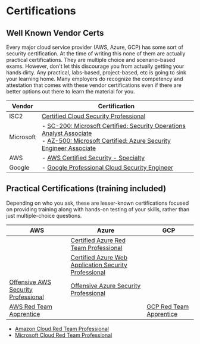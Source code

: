 # Certifications

## Well Known Vendor Certs

Every major cloud service provider (AWS, Azure, GCP) has some sort of security certification. At the time of writing this none of them are actually practical certifications. They are multiple choice and scenario-based exams. However, don't let this discourage you from actually getting your hands dirty. Any practical, labs-based, project-based, etc is going to sink your learning home. Many employers do recognize the competency and attestation that comes with these vendor certifications even if there are better options out there to learn the material for you.

| Vendor    | Certification                                                                                                                                                                                                                                                                                                    |
| --------- | ---------------------------------------------------------------------------------------------------------------------------------------------------------------------------------------------------------------------------------------------------------------------------------------------------------------- |
| ISC2      | [Certified Cloud Security Professional](https://www.isc2.org/Certifications/CCSP)                                                                                                                                                                                                                                |
| Microsoft | - [SC-200: Microsoft Certified: Security Operations Analyst Associate](https://docs.microsoft.com/en-us/learn/certifications/security-operations-analyst/)<br>- [AZ-500: Microsoft Certified: Azure Security Engineer Associate](https://docs.microsoft.com/en-us/learn/certifications/azure-security-engineer/) |
| AWS       | - [AWS Certified Security - Specialty](https://aws.amazon.com/certification/certified-security-specialty/)                                                                                                                                                                                                       |
| Google    | - [Google Professional Cloud Security Engineer](https://cloud.google.com/certification/cloud-security-engineer)                                                                                                                                                                                                  |

## Practical Certifications (training included)

Depending on who you ask, these are lesser-known certifications focused on providing training along with hands-on testing of your skills, rather than just multiple-choice questions. 


| AWS                                                                         | Azure                                                                                                | GCP                                                                     |
| --------------------------------------------------------------------------- | ---------------------------------------------------------------------------------------------------- | ----------------------------------------------------------------------- |
|                                                                             | [Certified Azure Red Team Professional](https://www.alteredsecurity.com/azureadlab)                  |                                                                         |
|                                                                             | [Certified Azure Web Application Security Professional](https://www.alteredsecurity.com/azureappsec) |                                                                         |
| [Offensive AWS Security Professional](https://cloudbreach.io/breachingaws/) | [Offensive Azure Security Professional](https://cloudbreach.io/breachingazure/)                      |                                                                         |
| [AWS Red Team Apprentice](https://training.hacktricks.xyz/courses/arta)     |                                                                                                      | [GCP Red Team Apprentice](https://training.hacktricks.xyz/courses/grta) |


- [Amazon Cloud Red Team Professional](https://bootcamps.pwnedlabs.io/acrtp-bootcamp)
- [Microsoft Cloud Red Team Professional](https://bootcamps.pwnedlabs.io/mcrtp-bootcamp)

